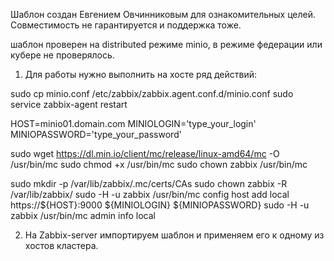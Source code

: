 Шаблон создан Евгением Овчинниковым для ознакомительных целей.
Совместимость не гарантируется и поддержка тоже.

шаблон проверен на distributed режиме minio, в режиме федерации или кубере не проверялось.


1. Для работы нужно выполнить на хосте ряд действий:

sudo cp minio.conf /etc/zabbix/zabbix.agent.conf.d/minio.conf
sudo service zabbix-agent restart

HOST=minio01.domain.com
MINIOLOGIN='type_your_login'
MINIOPASSWORD='type_your_password'

sudo wget https://dl.min.io/client/mc/release/linux-amd64/mc -O /usr/bin/mc
sudo chmod +x /usr/bin/mc
sudo chown zabbix /usr/bin/mc

sudo mkdir -p /var/lib/zabbix/.mc/certs/CAs
sudo chown zabbix -R /var/lib/zabbix/
sudo -H -u zabbix /usr/bin/mc config host add local https://${HOST}:9000 ${MINIOLOGIN} ${MINIOPASSWORD}
sudo -H -u zabbix /usr/bin/mc admin info local

2. На Zabbix-server импортируем шаблон и применяем его к одному из хостов кластера.
